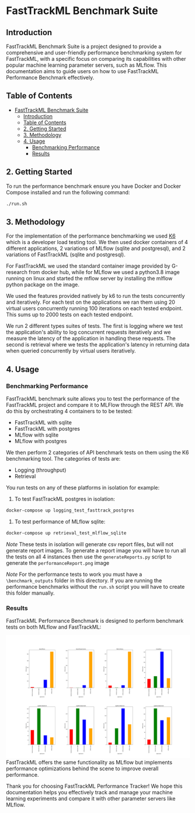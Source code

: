 # FastTrackML Benchmark Suite

## Introduction

FastTrackML Benchmark Suite is a project designed to provide a comprehensive and user-friendly performance benchmarking system for FastTrackML, with a specific focus on comparing its capabilities with other popular machine learning parameter servers, such as MLflow. This documentation aims to guide users on how to use FastTrackML Performance Benchmark effectively.

## Table of Contents

- [FastTrackML Benchmark Suite](#fasttrackml-benchmark-suite)
  - [Introduction](#introduction)
  - [Table of Contents](#table-of-contents)
  - [2. Getting Started ](#2-getting-started-)
  - [3. Methodology](#3-methodology)
  - [4. Usage ](#4-usage-)
    - [Benchmarking Performance ](#benchmarking-performance-)
    - [Results ](#results-)


## 2. Getting Started <a name="getting-started"></a>

To run the performance benchmark ensure you have Docker and Docker Compose installed and run the following command:

```bash
./run.sh
```

## 3. Methodology
For the implementation of the performance benchmarking we used [K6](https://k6.io) which is a developer load testing tool. We then used docker containers of 4 different applications, 2 variations of MLflow (sqlite and postgresql), and 2 variations of FastTrackML (sqlite and postgresql).

For FastTrackML we used the standard container image provided by G-research from docker hub, while for MLflow we used a python3.8 image running on linux and started the mflow server by installing the mlflow python package on the image.

We used the features provided natively by k6 to run the tests concurrently and iteratively. For each test on the applications we ran them using 20 virtual users concurrently running 100 iterations on each tested endpoint. This sums up to 2000 tests on each tested endpoint.

We run 2 different types suites of tests. The first is logging where we test the application's ability to log concurrent requests iteratively and we measure the latency of the application in handling these requests. The second is retrieval where we tests the application's latency in returning data when queried concurrently by virtual users iteratively.

## 4. Usage <a name="usage"></a>

### Benchmarking Performance <a name="benchmarking-performance"></a>

FastTrackML benchmark suite allows you to test the performance of the FastTrackML project and compare it to MLFlow through the REST API. We do this by orchestrating 4 containers to to be tested:
- FastTrackML with sqlite
- FastTrackML with postgres
- MLflow with sqlite
- MLflow with postgres

We then perform 2 categories of API benchmark tests on them using the K6 benchmarking tool. The categories of tests are:
- Logging (throughput)
- Retrieval

You run tests on any of these platforms in isolation for example:

1. To test FastTrackML postgres in isolation:

```bash
docker-compose up logging_test_fasttrack_postgres
```

1. To test performance of MLflow sqlite:

```bash
docker-compose up retrieval_test_mlflow_sqlite
```

*Note* These tests in isolation will generate csv report files, but will not generate report images. To generate a report image you will have to run all the tests on all 4 instances then use the `generateReports.py` script to generate the `performanceReport.png` image

*Note* For the performance tests to work you must have a `\benchmark_outputs` folder in this directory. If you are running the performance benchmarks without the `run.sh` script you will have to create this folder manually.

### Results <a name="comparing-with-mlflow"></a>

FastTrackML Performance Benchmark is designed to perform benchmark tests on both MLflow and FastTrackML:

![Performance Report](performanceReport.png)
FastTrackML offers the same functionality as MLflow but implements performance optimizations behind the scene to improve overall performance.


Thank you for choosing FastTrackML Performance Tracker! We hope this documentation helps you effectively track and manage your machine learning experiments and compare it with other parameter servers like MLflow.